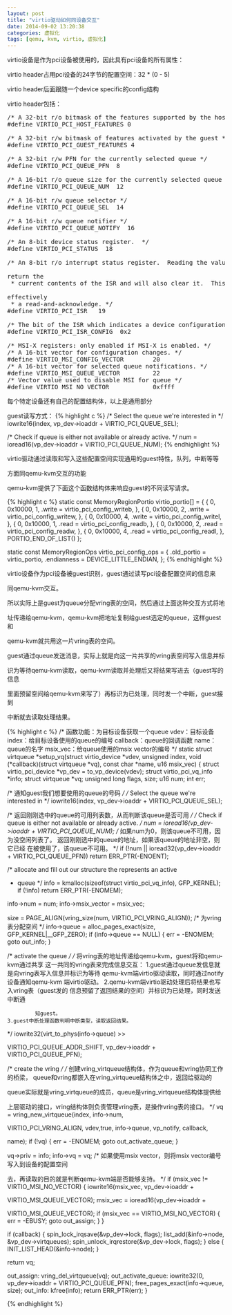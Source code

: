 ```yaml
---
layout: post
title: "virtio驱动如何同设备交互"
date: 2014-09-02 13:20:38
categories: 虚拟化
tags: [qemu, kvm, virtio, 虚拟化]
---
```


virtio设备是作为pci设备被使用的，因此具有pci设备的所有属性：

virtio header占用pci设备的24字节的配置空间：32 * (0 - 5)

virtio header后面跟随一个device specific的config结构

virtio header包括：
<pre>
/* A 32-bit r/o bitmask of the features supported by the host */
#define VIRTIO_PCI_HOST_FEATURES 0

/* A 32-bit r/w bitmask of features activated by the guest */
#define VIRTIO_PCI_GUEST_FEATURES 4

/* A 32-bit r/w PFN for the currently selected queue */
#define VIRTIO_PCI_QUEUE_PFN  8

/* A 16-bit r/o queue size for the currently selected queue */
#define VIRTIO_PCI_QUEUE_NUM  12

/* A 16-bit r/w queue selector */
#define VIRTIO_PCI_QUEUE_SEL  14

/* A 16-bit r/w queue notifier */
#define VIRTIO_PCI_QUEUE_NOTIFY  16

/* An 8-bit device status register.  */
#define VIRTIO_PCI_STATUS  18

/* An 8-bit r/o interrupt status register.  Reading the value will

return the
 * current contents of the ISR and will also clear it.  This is

effectively
 * a read-and-acknowledge. */
#define VIRTIO_PCI_ISR   19

/* The bit of the ISR which indicates a device configuration change. */
#define VIRTIO_PCI_ISR_CONFIG  0x2

/* MSI-X registers: only enabled if MSI-X is enabled. */
/* A 16-bit vector for configuration changes. */
#define VIRTIO_MSI_CONFIG_VECTOR        20
/* A 16-bit vector for selected queue notifications. */
#define VIRTIO_MSI_QUEUE_VECTOR         22
/* Vector value used to disable MSI for queue */
#define VIRTIO_MSI_NO_VECTOR            0xffff
</pre>

每个特定设备还有自己的配置结构体，以上是通用部分

guest读写方式：
{% highlight c %}
/* Select the queue we're interested in */
iowrite16(index, vp_dev->ioaddr + VIRTIO_PCI_QUEUE_SEL);

/* Check if queue is either not available or already active. */
num = ioread16(vp_dev->ioaddr + VIRTIO_PCI_QUEUE_NUM);
{% endhighlight %}


virtio驱动通过读取和写入这些配置空间实现通用的guest特性，队列，中断等等

方面同qemu-kvm交互的功能

qemu-kvm提供了下面这个函数结构体来响应guest的不同读写请求。

{% highlight c %}
static const MemoryRegionPortio virtio_portio[] = {
    { 0, 0x10000, 1, .write = virtio_pci_config_writeb, },
    { 0, 0x10000, 2, .write = virtio_pci_config_writew, },
    { 0, 0x10000, 4, .write = virtio_pci_config_writel, },
    { 0, 0x10000, 1, .read = virtio_pci_config_readb, },
    { 0, 0x10000, 2, .read = virtio_pci_config_readw, },
    { 0, 0x10000, 4, .read = virtio_pci_config_readl, },
    PORTIO_END_OF_LIST()
};

static const MemoryRegionOps virtio_pci_config_ops = {
    .old_portio = virtio_portio,
    .endianness = DEVICE_LITTLE_ENDIAN,
};
{% endhighlight %}

virtio设备作为pci设备被guest识别，guest通过读写pci设备配置空间的信息来

同qemu-kvm交互。

所以实际上是guest为queue分配vring表的空间，然后通过上面这种交互方式将地

址传递给qemu-kvm，qemu-kvm把地址复制给guest选定的queue，这样guest和

qemu-kvm就共用这一片vring表的空间。

guest通过queue发送消息，实际上就是向这一片共享的vring表空间写入信息并标

识为等待qemu-kvm读取，qemu-kvm读取并处理后又将结果写进去（guest写的信息

里面预留空间给qemu-kvm来写了）再标识为已处理，同时发一个中断，guest接到

中断就去读取处理结果。

{% highlight c %}
/*
函数功能：为目标设备获取一个queue
vdev：目标设备
index：给目标设备使用的queue的编号
callback：queue的回调函数
name：queue的名字
msix_vec：给queue使用的msix vector的编号
*/
static struct virtqueue *setup_vq(struct virtio_device *vdev, 
 unsigned index, void (*callback)(struct virtqueue *vq),
     const char *name, u16 msix_vec)
{
 struct virtio_pci_device *vp_dev = to_vp_device(vdev);
 struct virtio_pci_vq_info *info;
 struct virtqueue *vq;
 unsigned long flags, size;
 u16 num;
 int err;

 /* 通知guest我们想要使用的queue的号码 */
/* Select the queue we're interested in */
 iowrite16(index, vp_dev->ioaddr + VIRTIO_PCI_QUEUE_SEL);

 /* 返回刚刚选中的queue的可用列表数，从而判断该queue是否可用 */
/* Check if queue is either not available or already active. */
 num = ioread16(vp_dev->ioaddr + VIRTIO_PCI_QUEUE_NUM);
        /* 如果num为0，则该queue不可用，因为没空闲列表了。
    返回刚刚选中的queue的地址，如果该queue的地址非空，则它已经
    在被使用了，该queue不可用。
  */
 if (!num || ioread32(vp_dev->ioaddr + VIRTIO_PCI_QUEUE_PFN))
  return ERR_PTR(-ENOENT);

 /* allocate and fill out our structure the represents an active
  * queue */
 info = kmalloc(sizeof(struct virtio_pci_vq_info), GFP_KERNEL);
 if (!info)
  return ERR_PTR(-ENOMEM);

 info->num = num;
 info->msix_vector = msix_vec;

 size = PAGE_ALIGN(vring_size(num, VIRTIO_PCI_VRING_ALIGN));
 /* 为vring表分配空间 */
 info->queue = alloc_pages_exact(size, GFP_KERNEL|__GFP_ZERO);
 if (info->queue == NULL) {
  err = -ENOMEM;
  goto out_info;
 }

 /* activate the queue */
 /* 将vring表的地址传递给qemu-kvm，guest将和qemu-kvm通过共享
    这一共同的vring表来完成信息交互：
    1.guest通过queue发信息就是向vring表写入信息并标识为等待
      qemu-kvm端virtio驱动读取，同时通过notify设备通知qemu-kvm
      端virtio驱动。
    2.qemu-kvm端virtio驱动处理后将结果也写入vring表（guest发的
      信息预留了返回结果的空间）并标识为已处理，同时发送中断通  

             知guest。
    3.guest中断处理函数判明中断类型，读取返回结果。
  */
 iowrite32(virt_to_phys(info->queue) >>

VIRTIO_PCI_QUEUE_ADDR_SHIFT, vp_dev->ioaddr + VIRTIO_PCI_QUEUE_PFN);

 /* create the vring */
 /* 创建vring_virtqueue结构体，作为queue和vring协同工作的桥梁，
    queue和vring都嵌入在vring_virtqueue结构体之中，返回给驱动的

queue实际就是vring_virtqueue的成员，queue是vring_virtqueue结构体提供给

上层驱动的接口，vring结构体则负责管理vring表，是操作vring表的接口。
 */
 vq = vring_new_virtqueue(index, info->num, 

VIRTIO_PCI_VRING_ALIGN, vdev,true, info->queue, vp_notify, callback,

name);
 if (!vq) {
  err = -ENOMEM;
  goto out_activate_queue;
 }

 vq->priv = info;
 info->vq = vq;
 /* 如果使用msix vector，则将msix vector编号写入到设备的配置空间 

   去，再读取的目的就是判断qemu-kvm端是否能够支持。
  */
 if (msix_vec != VIRTIO_MSI_NO_VECTOR) {
  iowrite16(msix_vec, vp_dev->ioaddr +

VIRTIO_MSI_QUEUE_VECTOR);
  msix_vec = ioread16(vp_dev->ioaddr +

VIRTIO_MSI_QUEUE_VECTOR);
  if (msix_vec == VIRTIO_MSI_NO_VECTOR) {
   err = -EBUSY;
   goto out_assign;
  }
 }

 if (callback) {
  spin_lock_irqsave(&vp_dev->lock, flags);
  list_add(&info->node, &vp_dev->virtqueues);
  spin_unlock_irqrestore(&vp_dev->lock, flags);
 } else {
  INIT_LIST_HEAD(&info->node);
 }

 return vq;

out_assign:
 vring_del_virtqueue(vq);
out_activate_queue:
 iowrite32(0, vp_dev->ioaddr + VIRTIO_PCI_QUEUE_PFN);
 free_pages_exact(info->queue, size);
out_info:
 kfree(info);
 return ERR_PTR(err);
}
 
{% endhighlight %}
